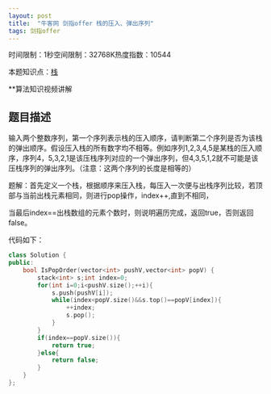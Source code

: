 ```yaml
---
layout: post
title:  "牛客网 剑指offer 栈的压入、弹出序列"
tags: 剑指offer
---
```

时间限制：1秒空间限制：32768K热度指数：10544

本题知识点：[栈](https://www.nowcoder.com/questionCenter?questionTypes=000100&mutiTagIds=581)

**算法知识视频讲解

## 题目描述

输入两个整数序列，第一个序列表示栈的压入顺序，请判断第二个序列是否为该栈的弹出顺序。假设压入栈的所有数字均不相等。例如序列1,2,3,4,5是某栈的压入顺序，序列4，5,3,2,1是该压栈序列对应的一个弹出序列，但4,3,5,1,2就不可能是该压栈序列的弹出序列。（注意：这两个序列的长度是相等的）





题解：首先定义一个栈，根据顺序来压入栈，每压入一次便与出栈序列比较，若顶部与当前出栈元素相同，则进行pop操作，index++,直到不相同，

当最后index==出栈数组的元素个数时，则说明遍历完成，返回true，否则返回false。



代码如下：

```c++
class Solution {
public:
    bool IsPopOrder(vector<int> pushV,vector<int> popV) {
        stack<int> s;int index=0;
        for(int i=0;i<pushV.size();++i){
            s.push(pushV[i]);  
            while(index<popV.size()&&s.top()==popV[index]){
                ++index;
                s.pop();
            }
        }
        if(index==popV.size()){
            return true;
        }else{
            return false;
        }
    }
};
```

